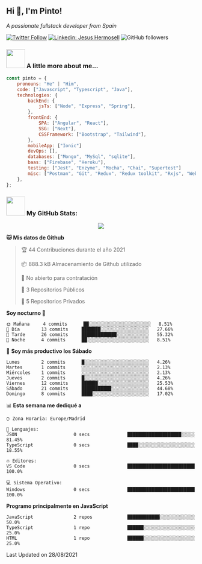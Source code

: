 <h2>Hi 👋, I'm Pinto!</h1>
<p><em>A passionate fullstack developer from Spain</em></p>

[![Twitter Follow](https://img.shields.io/twitter/follow/misteranmol?label=Follow)](https://twitter.com/Jepinher)
[![Linkedin: Jesus Hermosell](https://img.shields.io/badge/-anmol-blue?style=flat-square&logo=Linkedin&logoColor=white&link=https://www.linkedin.com/in/anmol-p-singh/)](https://www.linkedin.com/in/jesus-hermosell-8973aa175/)
![GitHub followers](https://img.shields.io/github/followers/pinto-hub?label=Follow&style=social)

### <img src="https://media.giphy.com/media/VgCDAzcKvsR6OM0uWg/giphy.gif" width="50"> A little more about me...  

```javascript
const pinto = {
    pronouns: "He" | "Him",
    code: ["Javascript", "Typescript", "Java"],
    technologies: {
        backEnd: {
            jsTs: ["Node", "Express", "Spring"],
        },
        frontEnd: {
            SPA: ["Angular", "React"],
            SSG: ["Next"],
            CSSFramework: ["Bootstrap", "Tailwind"],
        },
        mobileApp: ["Ionic"]
        devOps: [],
        databases: ["Mongo", "MySql", "sqlite"],
        baas: ["Firebase", "Heroku"],
        testing: ["Jest", "Enzyme", "Mocha", "Chai", "Supertest"]
        misc: ["Postman", "Git", "Redux", "Redux toolkit", "Rxjs", "Webpack", "Babel", "Socket.IO"]
    },
};
```

### <img src="https://media.giphy.com/media/VgCDAzcKvsR6OM0uWg/giphy.gif" width="50"> My GitHub Stats:
<p align="center"><img src="https://github-readme-stats.vercel.app/api?username=pinto-hub&show_icons=true&locale=es&theme=dracula"></p>

<!--START_SECTION:waka-->
**🐱 Mis datos de Github** 

> 🏆 44 Contribuciones durante el año 2021
 > 
> 📦 888.3 kB Almacenamiento de Github utilizado 
 > 
> 🚫 No abierto para contratación
 > 
> 📜 3 Repositorios Públicos 
 > 
> 🔑 5 Repositorios Privados  
 > 
**Soy nocturno 🦉** 

```text
🌞 Mañana     4 commits      ██░░░░░░░░░░░░░░░░░░░░░░░   8.51% 
🌆 Día        13 commits     ███████░░░░░░░░░░░░░░░░░░   27.66% 
🌃 Tarde      26 commits     █████████████░░░░░░░░░░░░   55.32% 
🌙 Noche      4 commits      ██░░░░░░░░░░░░░░░░░░░░░░░   8.51%

```
📅 **Soy más productivo los Sábado** 

```text
Lunes        2 commits      █░░░░░░░░░░░░░░░░░░░░░░░░   4.26% 
Martes       1 commits      ░░░░░░░░░░░░░░░░░░░░░░░░░   2.13% 
Miércoles    1 commits      ░░░░░░░░░░░░░░░░░░░░░░░░░   2.13% 
Jueves       2 commits      █░░░░░░░░░░░░░░░░░░░░░░░░   4.26% 
Viernes      12 commits     ██████░░░░░░░░░░░░░░░░░░░   25.53% 
Sábado       21 commits     ███████████░░░░░░░░░░░░░░   44.68% 
Domingo      8 commits      ████░░░░░░░░░░░░░░░░░░░░░   17.02%

```


📊 **Esta semana me dediqué a** 

```text
⌚︎ Zona Horaria: Europe/Madrid

💬 Lenguajes: 
JSON                     0 secs              ████████████████████░░░░░   81.45% 
TypeScript               0 secs              ████░░░░░░░░░░░░░░░░░░░░░   18.55%

🔥 Editores: 
VS Code                  0 secs              █████████████████████████   100.0%

💻 Sistema Operativo: 
Windows                  0 secs              █████████████████████████   100.0%

```

**Programo principalmente en JavaScript** 

```text
JavaScript               2 repos             ████████████░░░░░░░░░░░░░   50.0% 
TypeScript               1 repo              ██████░░░░░░░░░░░░░░░░░░░   25.0% 
HTML                     1 repo              ██████░░░░░░░░░░░░░░░░░░░   25.0%

```



 Last Updated on 28/08/2021
<!--END_SECTION:waka-->
